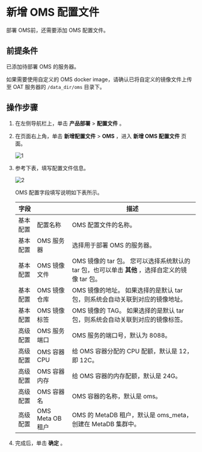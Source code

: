 # 新增 OMS 配置文件

部署 OMS前，还需要添加 OMS 配置文件。

## 前提条件

已添加待部署 OMS 的服务器。

如果需要使用自定义的 OMS docker image，请确认已将自定义的镜像文件上传至 OAT 服务器的 `/data_dir/oms` 目录下。

## 操作步骤

1. 在左侧导航栏上，单击 **产品部署** \> **配置文件** 。

2. 在页面右上角，单击 **新增配置文件** \> **OMS** ，进入 **新增 OMS 配置文件** 页面。

   ![1](https://help-static-aliyun-doc.aliyuncs.com/assets/img/zh-CN/5675896061/p187667.png)

3. 参考下表，填写配置文件信息。

   ![2](https://help-static-aliyun-doc.aliyuncs.com/assets/img/zh-CN/5675896061/p187668.png)

   OMS 配置字段填写说明如下表所示。

   |          字段          ||                                       描述                                       |
   |------|----------------|--------------------------------------------------------------------------------|
   | 基本配置 | 配置名称           | OMS 配置文件的名称。                                                                   |
   | 基本配置 | OMS 服务器        | 选择用于部署 OMS 的服务器。                                                               |
   | 基本配置 | OMS 镜像文件       | OMS 镜像的 tar 包。  您可以选择系统默认的 tar 包，也可以单击 **其他** ，选择自定义的镜像 tar 包。 |
   | 基本配置 | OMS 镜像仓库       | OMS 镜像的地址。  如果选择的是默认 tar 包，则系统会自动关联到对应的镜像地址。                   |
   | 基本配置 | OMS 镜像标签       | OMS 镜像的 TAG。  如果选择的是默认 tar 包，则系统会自动关联到对应的镜像标签。                 |
   | 高级配置 | OMS 服务端口       | OMS 服务的端口号，默认为 8088。                                                           |
   | 高级配置 | OMS 容器 CPU     | 给 OMS 容器分配的 CPU 配额，默认是 12，即 12C。                                               |
   | 高级配置 | OMS 容器内存       | 给 OMS 容器的内存配额，默认是 24G。                                                         |
   | 高级配置 | OMS 容器名        | OMS 容器的名称，默认是 oms。                                                             |
   | 高级配置 | OMS Meta OB 租户 | OMS 的 MetaDB 租户，默认是 oms_meta，创建在  MetaDB 集群中。                                  |

4. 完成后，单击 **确定** 。
